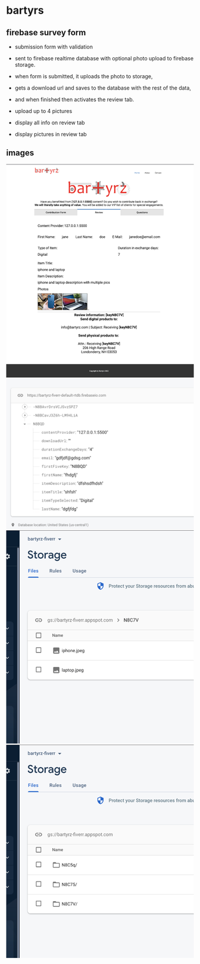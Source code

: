 # bartyrs
## firebase survey form

- submission form with validation
- sent to firebase realtime database with optional photo upload to firebase storage.
-  when form is submitted, it uploads the photo to storage,
- gets a download url and saves to the database with the rest of the data,
- and when finished then activates the review tab.


- upload up to 4 pictures
- display all info on review tab
- display pictures in review tab

## images
![review](./assets/second/review.png)
![db](./assets/second/db.png)
![images](./assets/second/images.png)
![storage](./assets/second/storage.png)



